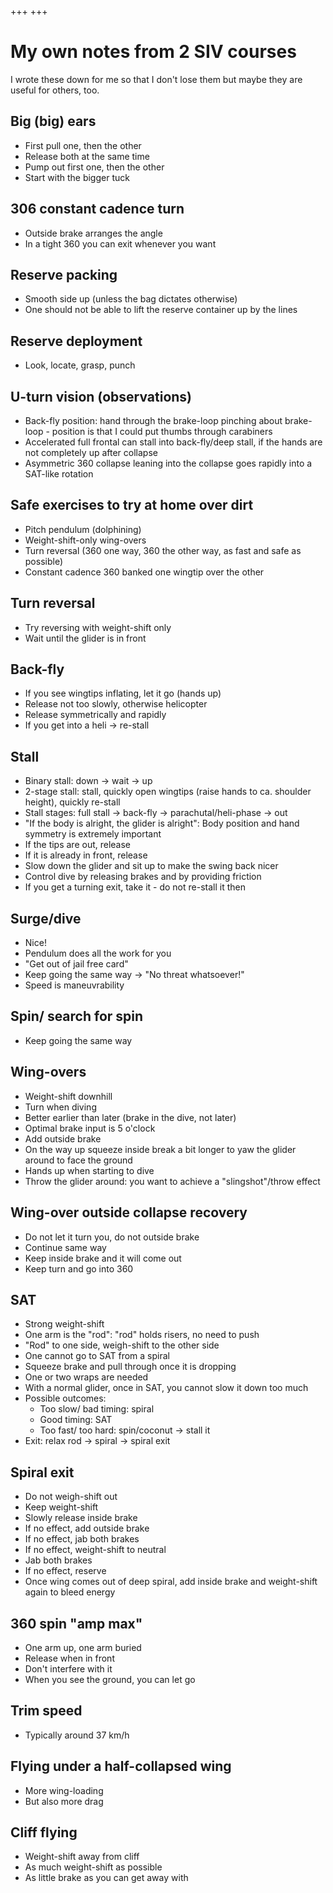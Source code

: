 +++
+++

# My own notes from 2 SIV courses

I wrote these down for me so that I don't lose them but maybe they are useful
for others, too.


## Big (big) ears

- First pull one, then the other
- Release both at the same time
- Pump out first one, then the other
- Start with the bigger tuck


## 306 constant cadence turn

- Outside brake arranges the angle
- In a tight 360 you can exit whenever you want


## Reserve packing

- Smooth side up (unless the bag dictates otherwise)
- One should not be able to lift the reserve container up by the lines


## Reserve deployment

- Look, locate, grasp, punch


## U-turn vision (observations)

- Back-fly position: hand through the brake-loop pinching about brake-loop -
  position is that I could put thumbs through carabiners
- Accelerated full frontal can stall into back-fly/deep stall, if the hands are not completely up after collapse
- Asymmetric 360 collapse leaning into the collapse goes rapidly into a SAT-like rotation


## Safe exercises to try at home over dirt

- Pitch pendulum (dolphining)
- Weight-shift-only wing-overs
- Turn reversal (360 one way, 360 the other way, as fast and safe as possible)
- Constant cadence 360 banked one wingtip over the other


## Turn reversal

- Try reversing with weight-shift only
- Wait until the glider is in front


## Back-fly

- If you see wingtips inflating, let it go (hands up)
- Release not too slowly, otherwise helicopter
- Release symmetrically and rapidly
- If you get into a heli -> re-stall


## Stall

- Binary stall: down -> wait -> up
- 2-stage stall: stall, quickly open wingtips (raise hands to ca. shoulder height), quickly re-stall
- Stall stages: full stall -> back-fly -> parachutal/heli-phase -> out
- "If the body is alright, the glider is alright": Body position and hand symmetry is extremely important
- If the tips are out, release
- If it is already in front, release
- Slow down the glider and sit up to make the swing back nicer
- Control dive by releasing brakes and by providing friction
- If you get a turning exit, take it - do not re-stall it then


## Surge/dive

- Nice!
- Pendulum does all the work for you
- "Get out of jail free card"
- Keep going the same way -> "No threat whatsoever!"
- Speed is maneuvrability


## Spin/ search for spin

- Keep going the same way


## Wing-overs

- Weight-shift downhill
- Turn when diving
- Better earlier than later (brake in the dive, not later)
- Optimal brake input is 5 o'clock
- Add outside brake
- On the way up squeeze inside break a bit longer to yaw the glider around to face the ground
- Hands up when starting to dive
- Throw the glider around: you want to achieve a "slingshot"/throw effect


## Wing-over outside collapse recovery

- Do not let it turn you, do not outside brake
- Continue same way
- Keep inside brake and it will come out
- Keep turn and go into 360


## SAT

- Strong weight-shift
- One arm is the "rod": "rod" holds risers, no need to push
- "Rod" to one side, weigh-shift to the other side
- One cannot go to SAT from a spiral
- Squeeze brake and pull through once it is dropping
- One or two wraps are needed
- With a normal glider, once in SAT, you cannot slow it down too much
- Possible outcomes:
  - Too slow/ bad timing: spiral
  - Good timing: SAT
  - Too fast/ too hard: spin/coconut -> stall it
- Exit: relax rod -> spiral -> spiral exit


## Spiral exit

- Do not weigh-shift out
- Keep weight-shift
- Slowly release inside brake
- If no effect, add outside brake
- If no effect, jab both brakes
- If no effect, weight-shift to neutral
- Jab both brakes
- If no effect, reserve
- Once wing comes out of deep spiral, add inside brake and weight-shift again to bleed energy


## 360 spin "amp max"

- One arm up, one arm buried
- Release when in front
- Don't interfere with it
- When you see the ground, you can let go


## Trim speed

- Typically around 37 km/h


## Flying under a half-collapsed wing

- More wing-loading
- But also more drag


## Cliff flying

- Weight-shift away from cliff
- As much weight-shift as possible
- As little brake as you can get away with
